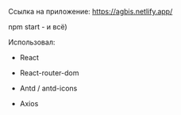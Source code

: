 Ссылка на приложение: https://agbis.netlify.app/


npm start - и всё)


Использовал: 

- React

- React-router-dom

- Antd / antd-icons

- Axios

